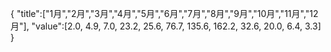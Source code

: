 {
    "title":["1月","2月","3月","4月","5月","6月","7月","8月","9月","10月","11月","12月"],
    "value":[2.0, 4.9, 7.0, 23.2, 25.6, 76.7, 135.6, 162.2, 32.6, 20.0, 6.4, 3.3]
}
